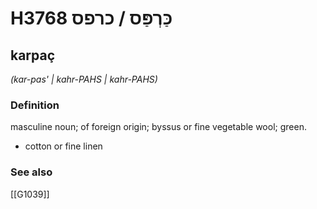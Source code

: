 # H3768 כַּרְפַּס / כרפס

## karpaç

_(kar-pas' | kahr-PAHS | kahr-PAHS)_

### Definition

masculine noun; of foreign origin; byssus or fine vegetable wool; green.

- cotton or fine linen
### See also

[[G1039]]

